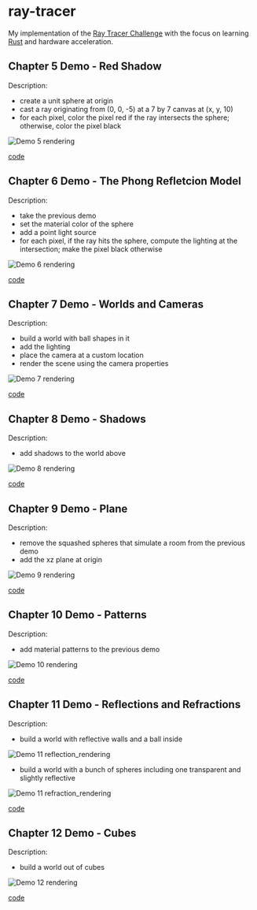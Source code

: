 
ray-tracer
==========

My implementation of the [Ray Tracer Challenge][rtc] with the focus on learning
[Rust][rust] and hardware acceleration.

Chapter 5 Demo - Red Shadow
---------------------------

Description:

 * create a unit sphere at origin
 * cast a ray originating from (0, 0, -5) at a 7 by 7 canvas at (x, y, 10)
 * for each pixel, color the pixel red if the ray intersects the sphere;
   otherwise, color the pixel black

![Demo 5 rendering](demo-imgs/demo5.webp)

[code](src/demo/demo5.rs)

Chapter 6 Demo - The Phong Refletcion Model
-------------------------------------------

Description:

 * take the previous demo
 * set the material color of the sphere
 * add a point light source
 * for each pixel, if the ray hits the sphere, compute the lighting at the
   intersection; make the pixel black otherwise

![Demo 6 rendering](demo-imgs/demo6.webp)

[code](src/demo/demo6.rs)

Chapter 7 Demo - Worlds and Cameras
-----------------------------------

Description:

 * build a world with ball shapes in it
 * add the lighting
 * place the camera at a custom location
 * render the scene using the camera properties

![Demo 7 rendering](demo-imgs/demo7.webp)

[code](src/demo/demo7and8.rs)

Chapter 8 Demo - Shadows
------------------------

Description:

 * add shadows to the world above

![Demo 8 rendering](demo-imgs/demo8.webp)

[code](src/demo/demo7and8.rs)

Chapter 9 Demo - Plane
----------------------

Description:

 * remove the squashed spheres that simulate a room from the previous demo
 * add the xz plane at origin

![Demo 9 rendering](demo-imgs/demo9.webp)

[code](src/demo/demo9.rs)

Chapter 10 Demo - Patterns
--------------------------

Description:

 * add material patterns to the previous demo

![Demo 10 rendering](demo-imgs/demo10.webp)

[code](src/demo/demo10.rs)

Chapter 11 Demo - Reflections and Refractions
---------------------------------------------

Description:

 * build a world with reflective walls and a ball inside

![Demo 11 reflection_rendering](demo-imgs/demo11-reflection.webp)

 * build a world with a bunch of spheres including one transparent and slightly
   reflective

![Demo 11 refraction_rendering](demo-imgs/demo11-refraction.webp)

[code](src/demo/demo11.rs)

Chapter 12 Demo - Cubes
-----------------------

Description:

 * build a world out of cubes

![Demo 12 rendering](demo-imgs/demo12.webp)

[code](src/demo/demo12.rs)

[rtc]: http://raytracerchallenge.com/
[rust]: https://www.rust-lang.org/

